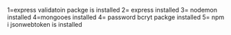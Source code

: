 <!-- @format -->

<!-- backedn packges  -->

1=express validatoin packge is installed
2= express installed
3= nodemon installed
4=mongooes installed
4= password bcryt packge installed
5= npm i jsonwebtoken is installed

<!-- front end packges  -->
